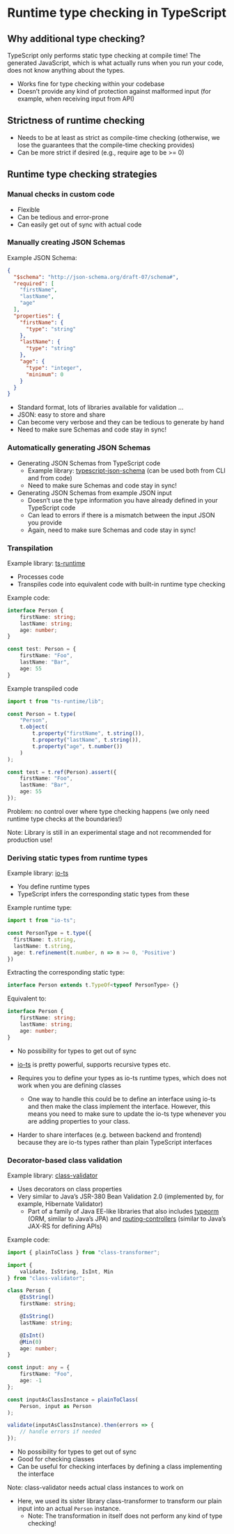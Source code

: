 # Runtime type checking in TypeScript

## Why additional type checking?

TypeScript only performs static type checking at compile time! The generated JavaScript, which is what actually runs when you run your code, does not know anything about the types. 

- Works fine for type checking within your codebase
- Doesn’t provide any kind of protection against malformed input (for example, when receiving input from API)

## Strictness of runtime checking

- Needs to be at least as strict as compile-time checking (otherwise, we lose the guarantees that the compile-time checking provides)
- Can be more strict if desired (e.g., require age to be >= 0)

## Runtime type checking strategies

### Manual checks in custom code

- Flexible
- Can be tedious and error-prone
- Can easily get out of sync with actual code

### Manually creating JSON Schemas

Example JSON Schema:

```json
{
  "$schema": "http://json-schema.org/draft-07/schema#",
  "required": [
    "firstName",
    "lastName",
    "age"
  ],
  "properties": {
    "firstName": {
      "type": "string"
    },
    "lastName": {
      "type": "string"
    },
    "age": {
      "type": "integer",
      "minimum": 0
    }
  }
}
```

- Standard format, lots of libraries available for validation ...
- JSON: easy to store and share
- Can become very verbose and they can be tedious to generate by hand
- Need to make sure Schemas and code stay in sync!

### Automatically generating JSON Schemas

- Generating JSON Schemas from TypeScript code
  - Example library:  [typescript-json-schema](https://github.com/YousefED/typescript-json-schema) (can be used both from CLI and from code)
  - Need to make sure Schemas and code stay in sync!
- Generating JSON Schemas from example JSON input
  - Doesn’t use the type information you have already defined in your TypeScript code
  - Can lead to errors if there is a mismatch between the input JSON you provide
  - Again, need to make sure Schemas and code stay in sync!

### Transpilation

Example library: [ts-runtime](https://github.com/fabiandev/ts-runtime)

- Processes code
- Transpiles code into equivalent code with built-in runtime type checking

Example code:

```typescript
interface Person {
    firstName: string;
    lastName: string;
    age: number;
}

const test: Person = {
    firstName: "Foo",
    lastName: "Bar",
    age: 55
}
```

Example transpiled code

```typescript
import t from "ts-runtime/lib";

const Person = t.type(
    "Person",
    t.object(
        t.property("firstName", t.string()),
        t.property("lastName", t.string()),
        t.property("age", t.number())
    )
);

const test = t.ref(Person).assert({
    firstName: "Foo",
    lastName: "Bar",
    age: 55
});
```

Problem: no control over where type checking happens (we only need runtime type checks at the boundaries!)

Note: Library is still in an experimental stage and not recommended for production use!

### Deriving static types from runtime types

Example library: [io-ts](https://github.com/gcanti/io-ts)

- You define runtime types
- TypeScript infers the corresponding static types from these

Example runtime type:

```typescript
import t from "io-ts";

const PersonType = t.type({
  firstName: t.string,
  lastName: t.string,
  age: t.refinement(t.number, n => n >= 0, 'Positive')
})
```

Extracting the corresponding static type:

```typescript
interface Person extends t.TypeOf<typeof PersonType> {}
```

Equivalent to:

```typescript
interface Person {
    firstName: string;
    lastName: string;
    age: number;
}
```

- No possibility for types to get out of sync
- [io-ts](https://github.com/gcanti/io-ts) is pretty powerful, supports recursive types etc.
- Requires you to define your types as io-ts runtime types, which does not work when you are defining classes

  -  One way to handle this could be to define an interface using io-ts and then make the class implement the interface. However, this means you need to make sure to update the io-ts type whenever you are adding properties to your class.
- Harder to share interfaces (e.g. between backend and frontend) because they are io-ts types rather than plain TypeScript interfaces

### Decorator-based class validation

Example library: [class-validator](https://github.com/typestack/class-validator)

- Uses decorators on class properties
- Very similar to Java’s JSR-380 Bean Validation 2.0 (implemented by, for example, Hibernate Validator)
  - Part of a family of Java EE-like libraries that also includes [typeorm](https://github.com/typeorm/typeorm) (ORM, similar to Java’s JPA) and [routing-controllers](https://github.com/typestack/routing-controllers) (similar to Java’s JAX-RS for defining APIs)

Example code:

```typescript
import { plainToClass } from "class-transformer";

import { 
    validate, IsString, IsInt, Min 
} from "class-validator";

class Person {
    @IsString()
    firstName: string;

    @IsString()
    lastName: string;

    @IsInt()
    @Min(0)
    age: number;
}

const input: any = {
    firstName: "Foo",
    age: -1
};

const inputAsClassInstance = plainToClass(
    Person, input as Person
);

validate(inputAsClassInstance).then(errors => {
    // handle errors if needed
});
```

- No possibility for types to get out of sync
- Good for checking classes
- Can be useful for checking interfaces by defining a class implementing the interface



Note: class-validator needs actual class instances to work on

- Here, we used its sister library class-transformer to transform our plain input into an actual `Person` instance. 
  - Note: The transformation in itself does not perform any kind of type checking!




